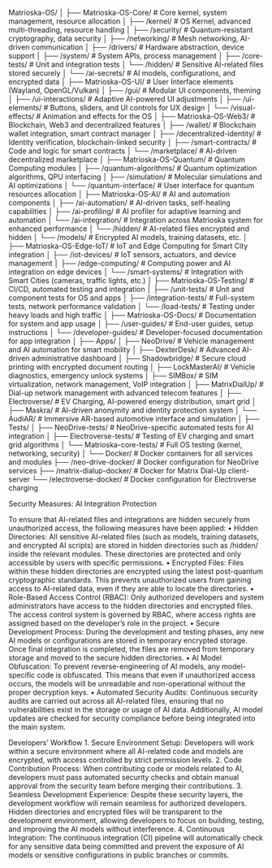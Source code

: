 Matrioska-OS/
│
├── Matrioska-OS-Core/                  # Core kernel, system management, resource allocation
│   ├── /kernel/                        # OS Kernel, advanced multi-threading, resource handling
│   ├── /security/                      # Quantum-resistant cryptography, data security
│   ├── /networking/                    # Mesh networking, AI-driven communication
│   ├── /drivers/                       # Hardware abstraction, device support
│   ├── /system/                        # System APIs, process management
│   ├── /core-tests/                    # Unit and integration tests
│   └── /hidden/                        # Sensitive AI-related files stored securely
│       └── /ai-secrets/                # AI models, configurations, and encrypted data
│
├── Matrioska-OS-UI/                    # User Interface elements (Wayland, OpenGL/Vulkan)
│   ├── /gui/                           # Modular UI components, theming
│   ├── /ui-interactions/               # Adaptive AI-powered UI adjustments
│   ├── /ui-elements/                   # Buttons, sliders, and UI controls for UX design
│   └── /visual-effects/                 # Animation and effects for the OS
│
├── Matrioska-OS-Web3/                  # Blockchain, Web3 and decentralized features
│   ├── /wallet/                        # Blockchain wallet integration, smart contract manager
│   ├── /decentralized-identity/        # Identity verification, blockchain-linked security
│   ├── /smart-contracts/               # Code and logic for smart contracts
│   └── /marketplace/                   # AI-driven decentralized marketplace
│
├── Matrioska-OS-Quantum/               # Quantum Computing modules
│   ├── /quantum-algorithms/            # Quantum optimization algorithms, QPU interfacing
│   ├── /simulation/                    # Molecular simulations and AI optimizations
│   └── /quantum-interface/             # User interface for quantum resources allocation
│
├── Matrioska-OS-AI/                    # AI and automation components
│   ├── /ai-automation/                 # AI-driven tasks, self-healing capabilities
│   ├── /ai-profiling/                  # AI profiler for adaptive learning and automation
│   └── /ai-integration/                # Integration across Matrioska system for enhanced performance
│       └── /hidden/                    # AI-related files encrypted and hidden
│           └── /models/                # Encrypted AI models, training datasets, etc.
│
├── Matrioska-OS-Edge-IoT/              # IoT and Edge Computing for Smart City integration
│   ├── /iot-devices/                   # IoT sensors, actuators, and device management
│   ├── /edge-computing/                # Computing power and AI integration on edge devices
│   └── /smart-systems/                 # Integration with Smart Cities (cameras, traffic lights, etc.)
│
├── Matrioska-OS-Testing/               # CI/CD, automated testing and integration
│   ├── /unit-tests/                    # Unit and component tests for OS and apps
│   ├── /integration-tests/             # Full-system tests, network performance validation
│   └── /load-tests/                    # Testing under heavy loads and high traffic
│
├── Matrioska-OS-Docs/                  # Documentation for system and app usage
│   ├── /user-guides/                   # End-user guides, setup instructions
│   └── /developer-guides/              # Developer-focused documentation for app integration
│
├── Apps/
│   ├── NeoDrive/                       # Vehicle management and AI automation for smart mobility
│   ├── DexterDesk/                     # Advanced AI-driven administrative dashboard
│   ├── Shadowbridge/                   # Secure cloud printing with encrypted document routing
│   ├── LockMasterAI/                   # Vehicle diagnostics, emergency unlock systems
│   ├── SIMBox/                         # SIM virtualization, network management, VoIP integration
│   ├── MatrixDialUp/                   # Dial-up network management with advanced telecom features
│   ├── Electroverse/                   # EV Charging, AI-powered energy distribution, smart grid
│   ├── Maskra/                         # AI-driven anonymity and identity protection system
│   └── AudiAR/                         # Immersive AR-based automotive interface and simulation
│
├── Tests/
│   ├── NeoDrive-tests/                 # NeoDrive-specific automated tests for AI integration
│   ├── Electroverse-tests/             # Testing of EV charging and smart grid algorithms
│   └── Matrioska-core-tests/           # Full OS testing (kernel, networking, security)
│
└── Docker/                             # Docker containers for all services and modules
    ├── /neo-drive-docker/              # Docker configuration for NeoDrive services
    ├── /matrix-dialup-docker/          # Docker for Matrix Dial-Up client-server
    └── /electroverse-docker/           # Docker configuration for Electroverse charging



Security Measures: AI Integration Protection

To ensure that AI-related files and integrations are hidden securely from unauthorized access, the following measures have been applied:
	•	Hidden Directories:
All sensitive AI-related files (such as models, training datasets, and encrypted AI scripts) are stored in hidden directories such as /hidden/ inside the relevant modules. These directories are protected and only accessible by users with specific permissions.
	•	Encrypted Files:
Files within these hidden directories are encrypted using the latest post-quantum cryptographic standards. This prevents unauthorized users from gaining access to AI-related data, even if they are able to locate the directories.
	•	Role-Based Access Control (RBAC):
Only authorized developers and system administrators have access to the hidden directories and encrypted files. The access control system is governed by RBAC, where access rights are assigned based on the developer’s role in the project.
	•	Secure Development Process:
During the development and testing phases, any new AI models or configurations are stored in temporary encrypted storage. Once final integration is completed, the files are removed from temporary storage and moved to the secure hidden directories.
	•	AI Model Obfuscation:
To prevent reverse-engineering of AI models, any model-specific code is obfuscated. This means that even if unauthorized access occurs, the models will be unreadable and non-operational without the proper decryption keys.
	•	Automated Security Audits:
Continuous security audits are carried out across all AI-related files, ensuring that no vulnerabilities exist in the storage or usage of AI data. Additionally, AI model updates are checked for security compliance before being integrated into the main system.

Developers’ Workflow
	1.	Secure Environment Setup:
Developers will work within a secure environment where all AI-related code and models are encrypted, with access controlled by strict permission levels.
	2.	Code Contribution Process:
When contributing code or models related to AI, developers must pass automated security checks and obtain manual approval from the security team before merging their contributions.
	3.	Seamless Development Experience:
Despite these security layers, the development workflow will remain seamless for authorized developers. Hidden directories and encrypted files will be transparent to the development environment, allowing developers to focus on building, testing, and improving the AI models without interference.
	4.	Continuous Integration:
The continuous integration (CI) pipeline will automatically check for any sensitive data being committed and prevent the exposure of AI models or sensitive configurations in public branches or commits.
